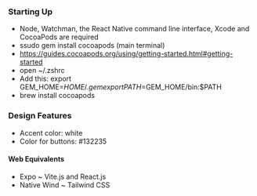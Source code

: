 ### Starting Up
- Node, Watchman, the React Native command line interface, Xcode and CocoaPods are required
- ssudo gem install cocoapods (main terminal)
- https://guides.cocoapods.org/using/getting-started.html#getting-started
- open ~/.zshrc
- Add this: export GEM_HOME=$HOME/.gem
export PATH=$GEM_HOME/bin:$PATH
- brew install cocoapods


### Design Features
- Accent color: white 
- Color for buttons: #132235

#### Web Equivalents
- Expo ~ Vite.js and React.js
- Native Wind ~ Tailwind CSS

